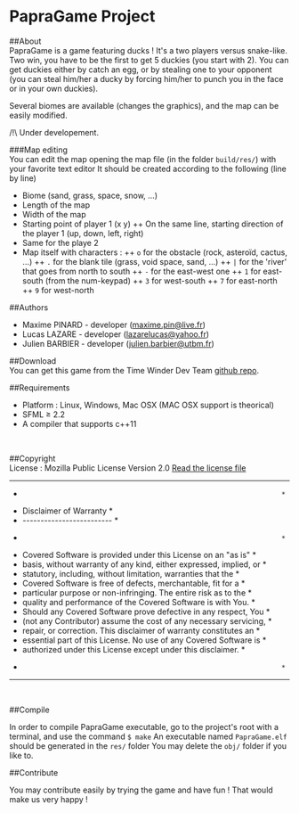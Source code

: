 PapraGame Project
============

##About
<br/>
PapraGame is a game featuring ducks !
It's a two players versus snake-like. Two win, you have to be the first to get 5 duckies (you start with 2).
You can get duckies either by catch an egg, or by stealing one to your 	opponent (you can steal him/her a ducky by forcing him/her to punch you in the face or in your own duckies).

Several biomes are available (changes the graphics), and the map can be easily modified.

/!\ Under developement.
<br/>

###Map editing
<br>
You can edit the map opening the map file (in the folder `build/res/`) with your favorite text editor
It should be created according to the following (line by line)
+ Biome (sand, grass, space, snow, …)
+ Length of the map
+ Width of the map
+ Starting point of player 1 (x y)
++ On the same line, starting direction of the player 1 (up, down, left, right)
+ Same for the playe 2
+ Map itself with characters :
++ ``o`` for the obstacle (rock, asteroïd, cactus, …)
++ ``.`` for the blank tile (grass, void space, sand, …)
++ ``|`` for the 'river' that goes from north to south
++ ``-`` for the east-west one
++ ``1`` for east-south (from the num-keypad)
++ ``3`` for west-south
++ ``7`` for east-north
++ ``9`` for west-north

##Authors
<br/>
+ Maxime PINARD - developer (maxime.pin@live.fr)
+ Lucas LAZARE - developer (lazarelucas@yahoo.fr)
+ Julien BARBIER - developer (julien.barbier@utbm.fr)

##Download
<br/>
You can get this game from the Time Winder Dev Team [github repo](https://github.com/TiWinDeTea/PapraGame).
<br/>

##Requirements
<br/>
+ Platform : Linux, Windows, Mac OSX (MAC OSX support is theorical)
+ SFML ≥ 2.2
+ A compiler that supports c++11
<br/>

##Copyright
<br/>
License : Mozilla Public License Version 2.0
[Read the license file](LICENSE.md)

************************************************************************
*                                                                      *
*  Disclaimer of Warranty                                              *
*  -------------------------                                           *
*                                                                      *
*  Covered Software is provided under this License on an "as is"       *
*  basis, without warranty of any kind, either expressed, implied, or  *
*  statutory, including, without limitation, warranties that the       *
*  Covered Software is free of defects, merchantable, fit for a        *
*  particular purpose or non-infringing. The entire risk as to the     *
*  quality and performance of the Covered Software is with You.        *
*  Should any Covered Software prove defective in any respect, You     *
*  (not any Contributor) assume the cost of any necessary servicing,   *
*  repair, or correction. This disclaimer of warranty constitutes an   *
*  essential part of this License. No use of any Covered Software is   *
*  authorized under this License except under this disclaimer.         *
*                                                                      *
************************************************************************
<br/>

##Compile

In order to compile PapraGame executable, go to the project's root with a terminal, and use the command
``$ make``
An executable named `PapraGame.elf` should be generated in the `res/` folder
You may delete the `obj/` folder if you like to.

##Contribute

You may contribute easily by trying the game and have fun ! That would make us very happy !